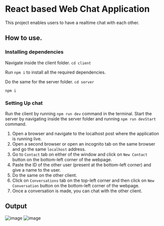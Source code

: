# React based Web Chat Application

This project enables users to have a realtime chat with each other.

## How to use.

### Installing dependencies
Navigate inside the client folder.
`cd client`

Run `npm i` to install all the required dependencies.

Do the same for the server folder.
`cd server`

`npm i`

### Setting Up chat
Run the client by running `npm run dev` command in the terminal.
Start the server by navigating inside the server folder and running `npm run devStart` command.

1. Open a browser and navigate to the localhost post where the application is running live.
2. Open a second browser or open an incognito tab on the same browser and go the same `localhost` address.
3. Go to `Contact` tab on either of the window and click on `New Contact` button on the bottom-left corner of the webpage.
4. Paste the ID of the other user (present at the bottom-left corner) and give a name to the user.
5. Do the same on the other client.
6. Click on `Conversations` tab on the top-left corner and then click on `New Conversation` button on the bottom-left corner of the webpage.
7. Once a conversation is made, you can chat with the other client.


## Output

![image](https://github.com/v-vishal-sharma/Web-dev-mini-projects/blob/v-vishal-sharma/Web-Chat%20React%20Application/images/webchat%201.png)
![image](https://github.com/v-vishal-sharma/Web-dev-mini-projects/blob/v-vishal-sharma/Web-Chat%20React%20Application/images/webchat2.png)
